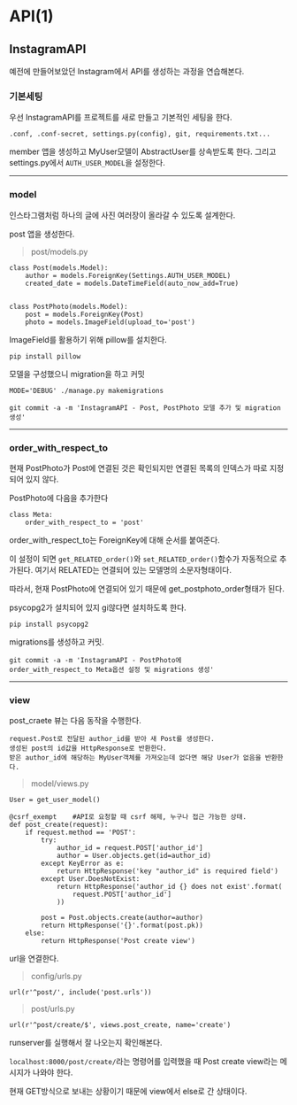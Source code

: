 # API(1)

## InstagramAPI

예전에 만들어보았던 Instagram에서 API를 생성하는 과정을 연습해본다. 

### 기본세팅

우선 InstagramAPI를 프로젝트를 새로 만들고 기본적인 세팅을 한다. 

```
.conf, .conf-secret, settings.py(config), git, requirements.txt...
```

member 앱을 생성하고 MyUser모델이 AbstractUser를 상속받도록 한다. 그리고 settings.py에서 `AUTH_USER_MODEL`을 설정한다. 

---

### model

인스타그램처럼 하나의 글에 사진 여러장이 올라갈 수 있도록 설계한다. 

post 앱을 생성한다.

> post/models.py

```
class Post(models.Model):
	author = models.ForeignKey(Settings.AUTH_USER_MODEL)
	created_date = models.DateTimeField(auto_now_add=True)
    
    
class PostPhoto(models.Model):
	post = models.ForeignKey(Post)
	photo = models.ImageField(upload_to='post')
```

ImageField를 활용하기 위해 pillow를 설치한다.

```
pip install pillow
```

모델을 구성했으니 migration을 하고 커밋

```
MODE='DEBUG' ./manage.py makemigrations

git commit -a -m 'InstagramAPI - Post, PostPhoto 모델 추가 및 migration 생성'
```

---

### order_with_respect_to

현재 PostPhoto가 Post에 연결된 것은 확인되지만 연결된 목록의 인덱스가 따로 지정되어 있지 않다.

PostPhoto에 다음을 추가한다

```
class Meta:
    order_with_respect_to = 'post'
```

order_with_respect_to는 ForeignKey에 대해 순서를 붙여준다.

이 설정이 되면 `get_RELATED_order()`와 `set_RELATED_order()`함수가 자동적으로 추가된다. 여기서 RELATED는 연결되어 있는 모델명의 소문자형태이다.

따라서, 현재 PostPhoto에 연결되어 있기 때문에 get_postphoto_order형태가 된다.

psycopg2가 설치되어 있지 gi않다면 설치하도록 한다.

```
pip install psycopg2
```
migrations를 생성하고 커밋.

```
git commit -a -m 'InstagramAPI - PostPhoto에 
order_with_respect_to Meta옵션 설정 및 migrations 생성'
```

---

### view

post_craete 뷰는 다음 동작을 수행한다.

```
request.Post로 전달된 author_id를 받아 새 Post를 생성한다.  
생성된 post의 id값을 HttpResponse로 반환한다. 
받은 author_id에 해당하는 MyUser객체를 가져오는데 없다면 해당 User가 없음을 반환한다.
```

> model/views.py

```
User = get_user_model()

@csrf_exempt    #API로 요청할 때 csrf 해제, 누구나 접근 가능한 상태.
def post_create(request):
    if request.method == 'POST':
        try:
            author_id = request.POST['author_id']
            author = User.objects.get(id=author_id)
        except KeyError as e:
            return HttpResponse('key "author_id" is required field')
        except User.DoesNotExist:
            return HttpResponse('author_id {} does not exist'.format(
                request.POST['author_id']
            ))
            
        post = Post.objects.create(author=author)
        return HttpResponse('{}'.format(post.pk))
    else:
        return HttpResponse('Post create view')
```

url을 연결한다.

> config/urls.py

```
url(r'^post/', include('post.urls'))
```

> post/urls.py

```
url(r'^post/create/$', views.post_create, name='create')
```

runserver를 실행해서 잘 나오는지 확인해본다.

`localhost:8000/post/create/`라는 명령어를 입력했을 때 Post create view라는 메시지가 나와야 한다.

현재 GET방식으로 보내는 상황이기 때문에 view에서 else로 간 상태이다.

